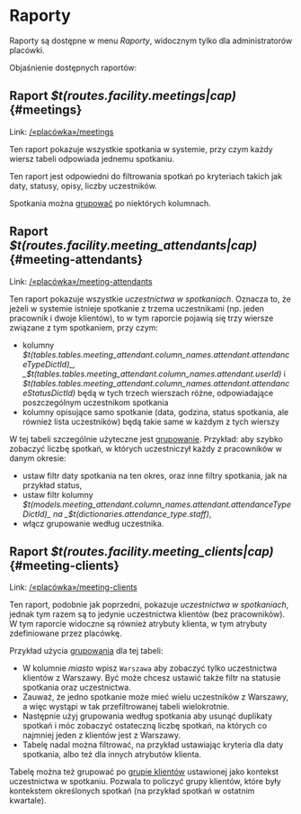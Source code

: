 # Raporty

Raporty są dostępne w menu _Raporty_, widocznym tylko dla administratorów placówki.

Objaśnienie dostępnych raportów:

## Raport _$t(routes.facility.meetings|cap)_ {#meetings}

Link: [/«placówka»/meetings](/__facility/meetings)

Ten raport pokazuje wszystkie spotkania w systemie, przy czym każdy wiersz tabeli odpowiada jednemu spotkaniu.

Ten raport jest odpowiedni do filtrowania spotkań po kryteriach takich jak daty, statusy, opisy, liczby uczestników.

Spotkania można [grupować](table-grouping) po niektórych kolumnach.

## Raport _$t(routes.facility.meeting_attendants|cap)_ {#meeting-attendants}

Link: [/«placówka»/meeting-attendants](/__facility/meeting-attendants)

Ten raport pokazuje wszystkie _uczestnictwa w spotkaniach_. Oznacza to, że jeżeli w systemie istnieje spotkanie z trzema uczestnikami
(np. jeden pracownik i dwoje klientów), to w tym raporcie pojawią się trzy wiersze związane z tym spotkaniem, przy czym:

- kolumny _$t(tables.tables.meeting_attendant.column_names.attendant.attendanceTypeDictId)_,
_$t(tables.tables.meeting_attendant.column_names.attendant.userId)_ i
_$t(tables.tables.meeting_attendant.column_names.attendant.attendanceStatusDictId)_ będą w tych trzech wierszach różne,
odpowiadające poszczególnym uczestnikom spotkania
- kolumny opisujące samo spotkanie (data, godzina, status spotkania, ale również lista uczestników) będą takie same w każdym z tych wierszy

W tej tabeli szczególnie użyteczne jest [grupowanie](table-grouping). Przykład: aby szybko zobaczyć liczbę spotkań,
w których uczestniczył każdy z pracowników w danym okresie:

- ustaw filtr daty spotkania na ten okres, oraz inne filtry spotkania, jak na przykład status,
- ustaw filtr kolumny _$t(models.meeting_attendant.column_names.attendant.attendanceTypeDictId)_ na
_$t(dictionaries.attendance_type.staff)_,
- włącz grupowanie według uczestnika.

## Raport _$t(routes.facility.meeting_clients|cap)_ {#meeting-clients}

Link: [/«placówka»/meeting-clients](/__facility/meeting-clients)

Ten raport, podobnie jak poprzedni, pokazuje _uczestnictwa w spotkaniach_, jednak tym razem są to jedynie uczestnictwa klientów
(bez pracowników). W tym raporcie widoczne są również atrybuty klienta, w tym atrybuty zdefiniowane przez placówkę.

Przykład użycia [grupowania](table-grouping) dla tej tabeli:

- W kolumnie _miasto_ wpisz `Warszawa` aby zobaczyć tylko uczestnictwa klientów z Warszawy.
Być może chcesz ustawić także filtr na statusie spotkania oraz uczestnictwa.
- Zauważ, że jedno spotkanie może mieć wielu uczestników z Warszawy, a więc wystąpi w tak przefiltrowanej tabeli wielokrotnie.
- Następnie użyj grupowania według spotkania aby usunąć duplikaty spotkań i móc zobaczyć ostateczną liczbę spotkań,
na których co najmniej jeden z klientów jest z Warszawy.
- Tabelę nadal można filtrować, na przykład ustawiając kryteria dla daty spotkania, albo też dla innych atrybutów klienta.

Tabelę można też grupować po [grupie klientów](meeting-client-groups) ustawionej jako kontekst uczestnictwa w spotkaniu.
Pozwala to policzyć grupy klientów, które były kontekstem określonych spotkań (na przykład spotkań w ostatnim kwartale).
